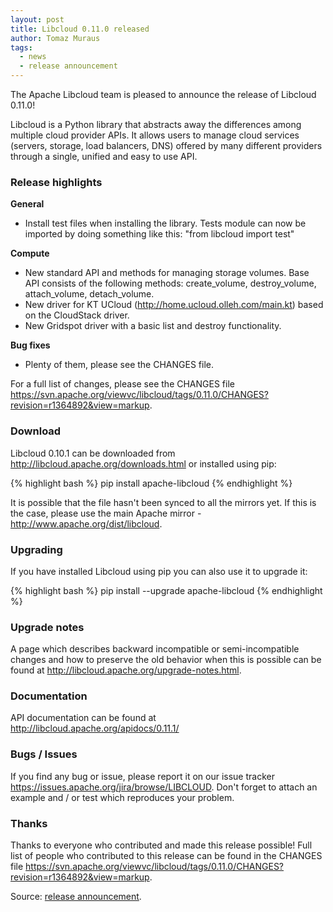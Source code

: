 ```yaml
---
layout: post
title: Libcloud 0.11.0 released
author: Tomaz Muraus
tags:
  - news
  - release announcement
---
```


The Apache Libcloud team is pleased to announce the release of Libcloud
0.11.0!

Libcloud is a Python library that abstracts away the differences among
multiple cloud provider APIs. It allows users to manage cloud services
(servers, storage, load balancers, DNS) offered by many different providers
 through a single, unified and easy to use API.

### Release highlights

**General**

* Install test files when installing the library. Tests module can now be
  imported by doing something like this: "from libcloud import test"

**Compute**

* New standard API and methods for managing storage volumes. Base API
  consists of the following methods: create_volume, destroy_volume,
  attach_volume, detach_volume.
* New driver for KT UCloud (http://home.ucloud.olleh.com/main.kt) based
  on the CloudStack driver.
* New Gridspot driver with a basic list and destroy functionality.

**Bug fixes**

* Plenty of them, please see the CHANGES file.

For a full list of changes, please see the CHANGES file
<https://svn.apache.org/viewvc/libcloud/tags/0.11.0/CHANGES?revision=r1364892&view=markup>.

### Download

Libcloud 0.10.1 can be downloaded from http://libcloud.apache.org/downloads.html
or installed using pip:

{% highlight bash %}
pip install apache-libcloud
{% endhighlight %}

It is possible that the file hasn't been synced to all the mirrors yet. If
this is the case,
please use the main Apache mirror - http://www.apache.org/dist/libcloud.

### Upgrading

If you have installed Libcloud using pip you can also use it to upgrade it:

{% highlight bash %}
pip install --upgrade apache-libcloud
{% endhighlight %}

### Upgrade notes

A page which describes backward incompatible or semi-incompatible
changes and how to preserve the old behavior when this is possible
can be found at http://libcloud.apache.org/upgrade-notes.html.

### Documentation

API documentation can be found at http://libcloud.apache.org/apidocs/0.11.1/

### Bugs / Issues

If you find any bug or issue, please report it on our issue tracker
<https://issues.apache.org/jira/browse/LIBCLOUD>. Don't forget to attach an
example and / or
test which reproduces your problem.

### Thanks

Thanks to everyone who contributed and made this release possible!
Full list of people who contributed to this release can be found in the
CHANGES file <https://svn.apache.org/viewvc/libcloud/tags/0.11.0/CHANGES?revision=r1364892&view=markup>.

Source: [release announcement][1].

[1]: http://mail-archives.apache.org/mod_mbox/www-announce/201207.mbox/%3CCAJMHEmLcSZi4bYmUaZtF_q=npc--DpVbTEH-Z+f0TCd2iteS-A@mail.gmail.com%3E
